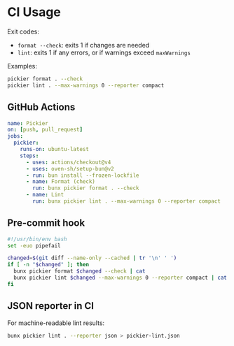 # CI Usage

Exit codes:

- `format --check`: exits 1 if changes are needed
- `lint`: exits 1 if any errors, or if warnings exceed `maxWarnings`

Examples:

```bash
pickier format . --check
pickier lint . --max-warnings 0 --reporter compact
```

## GitHub Actions

```yaml
name: Pickier
on: [push, pull_request]
jobs:
  pickier:
    runs-on: ubuntu-latest
    steps:
      - uses: actions/checkout@v4
      - uses: oven-sh/setup-bun@v2
      - run: bun install --frozen-lockfile
      - name: Format (check)
        run: bunx pickier format . --check
      - name: Lint
        run: bunx pickier lint . --max-warnings 0 --reporter compact
```

## Pre-commit hook

```bash
#!/usr/bin/env bash
set -euo pipefail

changed=$(git diff --name-only --cached | tr '\n' ' ')
if [ -n "$changed" ]; then
  bunx pickier format $changed --check | cat
  bunx pickier lint $changed --max-warnings 0 --reporter compact | cat
fi
```

## JSON reporter in CI

For machine-readable lint results:

```bash
bunx pickier lint . --reporter json > pickier-lint.json
```
